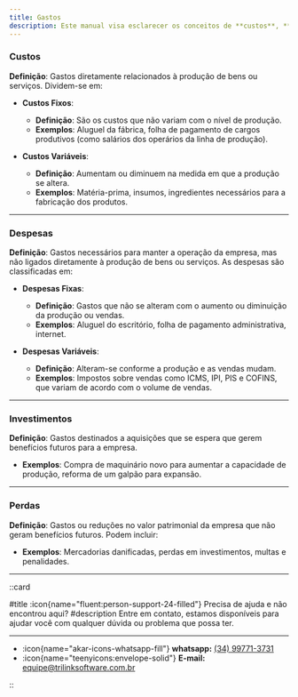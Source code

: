 ```yaml
---
title: Gastos
description: Este manual visa esclarecer os conceitos de **custos**, **despesas** e **investimentos** dentro do contexto financeiro empresarial.
---
```


### **Custos**

**Definição**: Gastos diretamente relacionados à produção de bens ou serviços. Dividem-se em:

- **Custos Fixos**:

  - **Definição**: São os custos que não variam com o nível de produção.
  - **Exemplos**: Aluguel da fábrica, folha de pagamento de cargos produtivos (como salários dos operários da linha de produção).

- **Custos Variáveis**:

  - **Definição**: Aumentam ou diminuem na medida em que a produção se altera.
  - **Exemplos**: Matéria-prima, insumos, ingredientes necessários para a fabricação dos produtos.

---

### **Despesas**

**Definição**: Gastos necessários para manter a operação da empresa, mas não ligados diretamente à produção de bens ou serviços. As despesas são classificadas em:

- **Despesas Fixas**:

  - **Definição**: Gastos que não se alteram com o aumento ou diminuição da produção ou vendas.
  - **Exemplos**: Aluguel do escritório, folha de pagamento administrativa, internet.

- **Despesas Variáveis**:

  - **Definição**: Alteram-se conforme a produção e as vendas mudam.
  - **Exemplos**: Impostos sobre vendas como ICMS, IPI, PIS e COFINS, que variam de acordo com o volume de vendas.

---

### **Investimentos**

**Definição**: Gastos destinados a aquisições que se espera que gerem benefícios futuros para a empresa.

- **Exemplos**: Compra de maquinário novo para aumentar a capacidade de produção, reforma de um galpão para expansão.

---

### **Perdas**

**Definição**: Gastos ou reduções no valor patrimonial da empresa que não geram benefícios futuros. Podem incluir:

- **Exemplos**: Mercadorias danificadas, perdas em investimentos, multas e penalidades.

---

::card

#title
:icon{name="fluent:person-support-24-filled"} Precisa de ajuda e não encontrou aqui?
#description
Entre em contato, estamos disponíveis para ajudar você com qualquer dúvida ou problema que possa ter.

---

- :icon{name="akar-icons-whatsapp-fill"} **whatsapp:** [(34) 99771-3731](https://wa.me/trilinksoftware)
- :icon{name="teenyicons:envelope-solid"} **E-mail:** [equipe@trilinksoftware.com.br](mailto:equipe@trilinksoftware.com.br)

::
